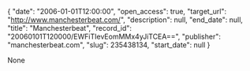 {
  "date": "2006-01-01T12:00:00", 
  "open_access": true, 
  "target_url": "http://www.manchesterbeat.com/", 
  "description": null, 
  "end_date": null, 
  "title": "Manchesterbeat", 
  "record_id": "20060101T120000/EWFiTIevEomMMx4yJiTCEA==", 
  "publisher": "manchesterbeat.com", 
  "slug": 235438134, 
  "start_date": null
}

None